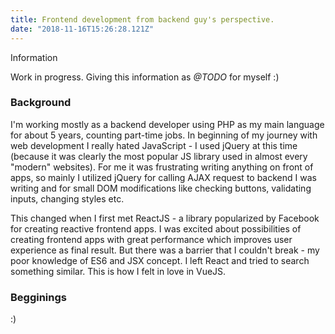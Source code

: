 ```yaml
---
title: Frontend development from backend guy's perspective.
date: "2018-11-16T15:26:28.121Z"
---
```


<article class="message is-info">
  <div class="message-header">
    <p>Information</p>
  </div>
  <div class="message-body">
    Work in progress. Giving this information as <i>@TODO</i> for myself :)
</article>

### Background
I'm working mostly as a backend developer using PHP as my main language for about 5 years, counting part-time jobs. In beginning of my journey with web development I really hated JavaScript - I used jQuery at this time (because it was clearly the most popular JS library used in almost every "modern" websites). For me it was frustrating writing anything on front of apps, so mainly I utilized jQuery for calling AJAX request to backend I was writing and for small DOM modifications like checking buttons, validating inputs, changing styles etc.

This changed when I first met ReactJS - a library popularized by Facebook for creating reactive frontend apps. I was excited about possibilities of creating frontend apps with great performance which improves user experience as final result. But there was a barrier that I couldn't break - my poor knowledge of ES6 and JSX concept. I left React and tried to search something similar. This is how I felt in love in VueJS.

### Begginings
:)